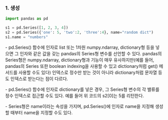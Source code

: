 ### 1. 생성

```python
import pandas as pd

s1 = pd.Series([1, 2, 3, 4])
s2 = pd.Series({'one': 5, 'two':2, 'three':4}, name="random dict")
s1.name = "numbers"
```

\- pd.Series() 함수에 인자로 list 또는 1차원 numpy.ndarray, dictionary형 등을 넣으면 그 인자와 같은 값을 갖는 pandas의 Series형 변수를 선언할 수 있다. pandas의 Series형은 numpy.ndarray, dictionary형과 기능이 매우 유사하지만(예를 들어, pandas의 Series 또한 boolean indexing을 사용할 수 있고 dictionary처럼 get() 메서드를 사용할 수도 있다) 인덱스로 정수만 받는 것이 아니라 dictionary처럼 문자열 등도 인덱스로 받는다는 점이 다르다.

\- pd.Series() 함수에 인자로 dictionary를 넣은 경우, 그 Series형 변수의 각 밸류를 정수 인덱스로 접근할 수도 있다. 예를 들어 위 코드의 s2[0]는 5를 리턴한다.

\- Series형은 name이라는 속성을 가지며, pd.Series()에 인자로 name을 지정해 생성할 때부터 name을 지정할 수도 있다.